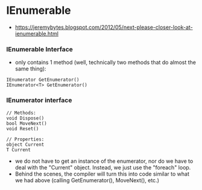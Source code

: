 # IEnumerable
- https://jeremybytes.blogspot.com/2012/05/next-please-closer-look-at-ienumerable.html

### IEnumerable<T> Interface
- only contains 1 method (well, technically two methods that do almost the same thing):
```
IEnumerator GetEnumerator()
IEnumerator<T> GetEnumerator()
```
### IEnumerator<T> interface
```
// Methods:
void Dispose()
bool MoveNext()
void Reset()

// Properties:
object Current
T Current
```
- we do not have to get an instance of the enumerator, nor do we have to deal with the "Current" object.  Instead, we just use the "foreach" loop. 
- Behind the scenes, the compiler will turn this into code similar to what we had above (calling GetEnumerator(), MoveNext(), etc.)

